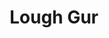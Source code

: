 ---
title: "Lough Gur"
address: "Shannon Regional Fisheries, BoardAshbourne Business Park, Limerick, Co. Limerick"
tel: "+353 (0)61 30 0238"
county: "Limerick"
category: "Coarse Angling"
type: "Content"
lat: "52.66180419921875"
lng: "-8.62877082824707"
---